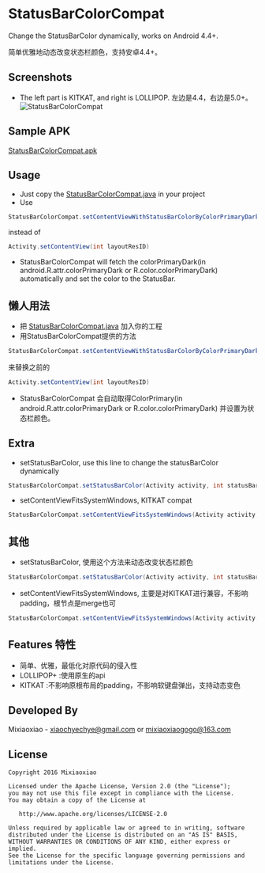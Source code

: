 StatusBarColorCompat
===============

Change the StatusBarColor dynamically, works on Android 4.4+.

简单优雅地动态改变状态栏颜色，支持安卓4.4+。

Screenshots 
-----
* The left part is KITKAT, and right is LOLLIPOP. 左边是4.4，右边是5.0+。
![StatusBarColorCompat](https://raw.github.com/Mixiaoxiao/StatusBarColorCompat/master/GIF.gif) 


Sample APK
-----

[StatusBarColorCompat.apk](https://raw.github.com/Mixiaoxiao/StatusBarColorCompat/master/StatusBarColorCompat.apk)

Usage 
-----

* Just copy the [StatusBarColorCompat.java](https://raw.github.com/Mixiaoxiao/statusbarcolorcompat/master/StatusBarColorCompat/src/com/mixiaoxiao/statusbarcolorcompat/StatusBarColorCompat.java) in your project
* Use 
```java
StatusBarColorCompat.setContentViewWithStatusBarColorByColorPrimaryDark(Activity activity, int layoutResID) 
```
instead of
```java
Activity.setContentView(int layoutResID) 
```
* StatusBarColorCompat will fetch the colorPrimaryDark(in android.R.attr.colorPrimaryDark or R.color.colorPrimaryDark) automatically and set the color to the StatusBar. 

懒人用法
-----

* 把 [StatusBarColorCompat.java](https://raw.github.com/Mixiaoxiao/statusbarcolorcompat/master/StatusBarColorCompat/src/com/mixiaoxiao/statusbarcolorcompat/StatusBarColorCompat.java) 加入你的工程
* 用StatusBarColorCompat提供的方法
```java
StatusBarColorCompat.setContentViewWithStatusBarColorByColorPrimaryDark(Activity activity, int layoutResID) 
```
来替换之前的
```java
Activity.setContentView(int layoutResID) 
```
* StatusBarColorCompat 会自动取得ColorPrimary(in android.R.attr.colorPrimaryDark or R.color.colorPrimaryDark) 并设置为状态栏颜色。

Extra 
-----

* setStatusBarColor, use this line to change the statusBarColor dynamically
```java
StatusBarColorCompat.setStatusBarColor(Activity activity, int statusBarColor) {
```

* setContentViewFitsSystemWindows, KITKAT compat
```java
StatusBarColorCompat.setContentViewFitsSystemWindows(Activity activity, int layoutResID)
```

其他 
-----

* setStatusBarColor, 使用这个方法来动态改变状态栏颜色
```java
StatusBarColorCompat.setStatusBarColor(Activity activity, int statusBarColor) {
```

* setContentViewFitsSystemWindows, 主要是对KITKAT进行兼容，不影响padding，根节点是merge也可
```java
StatusBarColorCompat.setContentViewFitsSystemWindows(Activity activity, int layoutResID)
```

Features 特性
-----

* 简单、优雅，最低化对原代码的侵入性
* LOLLIPOP+ :使用原生的api
* KITKAT :不影响原根布局的padding，不影响软键盘弹出，支持动态变色

Developed By
------------

Mixiaoxiao - <xiaochyechye@gmail.com> or <mixiaoxiaogogo@163.com>



License
-----------

    Copyright 2016 Mixiaoxiao

    Licensed under the Apache License, Version 2.0 (the "License");
    you may not use this file except in compliance with the License.
    You may obtain a copy of the License at

       http://www.apache.org/licenses/LICENSE-2.0

    Unless required by applicable law or agreed to in writing, software
    distributed under the License is distributed on an "AS IS" BASIS,
    WITHOUT WARRANTIES OR CONDITIONS OF ANY KIND, either express or implied.
    See the License for the specific language governing permissions and
    limitations under the License.
